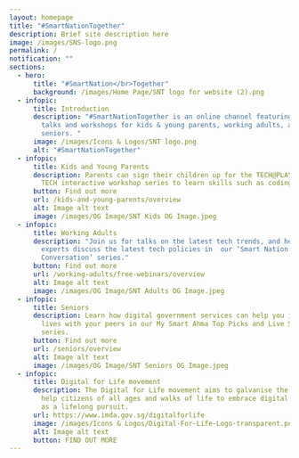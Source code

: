 ```yaml
---
layout: homepage
title: "#SmartNationTogether"
description: Brief site description here
image: /images/SNS-logo.png
permalink: /
notification: ""
sections:
  - hero:
      title: "#SmartNation</br>Together"
      background: /images/Home Page/SNT logo for website (2).png
  - infopic:
      title: Introduction
      description: "#SmartNationTogether is an online channel featuring tech-related
        talks and workshops for kids & young parents, working adults, and
        seniors. "
      image: /images/Icons & Logos/SNT logo.png
      alt: "#SmartNationTogether"
  - infopic:
      title: Kids and Young Parents
      description: Parents can sign their children up for the TECH@PLAY or FUN WITH
        TECH interactive workshop series to learn skills such as coding and AI.
      button: Find out more
      url: /kids-and-young-parents/overview
      alt: Image alt text
      image: /images/OG Image/SNT Kids OG Image.jpeg
  - infopic:
      title: Working Adults
      description: "Join us for talks on the latest tech trends, and hear our subject
        experts discuss the latest tech policies in  our ‘Smart Nation: In
        Conversation’ series."
      button: Find out more
      url: /working-adults/free-webinars/overview
      alt: Image alt text
      image: /images/OG Image/SNT Adults OG Image.jpeg
  - infopic:
      title: Seniors
      description: Learn how digital government services can help you in your daily
        lives with your peers in our My Smart Ahma Top Picks and Live Smart
        series.
      button: Find out more
      url: /seniors/overview
      alt: Image alt text
      image: /images/OG Image/SNT Seniors OG Image.jpeg
  - infopic:
      title: Digital for Life movement
      description: The Digital for Life movement aims to galvanise the community to
        help citizens of all ages and walks of life to embrace digital learning
        as a lifelong pursuit.
      url: https://www.imda.gov.sg/digitalforlife
      image: /images/Icons & Logos/Digital-For-Life-Logo-transparent.png
      alt: Image alt text
      button: FIND OUT MORE
---
```


